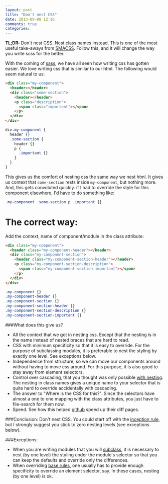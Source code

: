 ```yaml
---
layout: post
title: "Don't nest CSS"
date: 2013-09-08 12:16
comments: true
categories: 
---
```


**TL;DR:**  Don't nest CSS. Nest class names instead. This is one of the most useful take-aways from [SMACSS](http://smacss.com).
Follow this, and it will change the way you write scss for the better.


With the coming of [sass](http://sass-lang.com/),  we have all seen how writing css has gotten easier.
We love writing css that is similar to our html. The following would seem natural to us:

```html HTML for a component
<div class="my-component">
  <header></header>
  <div class="some-section">
    <header></header>
    <p class="description">
      <span class="important"></span>
    </p>
  </div>
</div>
```

```sass Styling the component (the wrong way)
div.my-component {
  header {}
  .some-section {
    header {}
    p {
      .important {}
    }
  }
}
```
This gives us the comfort of nesting css the same way we nest html. It gives us context that
`some-section` rests inside `my-component`, but nothing more. And, this gets convoluted quickly. if I had to override the style for this component elsewhere, I'd have to do something like:
```sass Overriding the style for .important
.my-component .some-section p .important {}
```

# The correct way:
Add the context, name of component/module in the class attribute:
```html HTML for a component
<div class="my-component">
  <header class="my-component-header"></header>
  <div class="my-component-section">
    <header class="my-component-section-header"></header>
    <p class="my-component-section-description">
      <span class="my-component-section-important"></span>
    </p>
  </div>
</div>
```

```sass Styling the component (the correct way)
.my-component {}
.my-component-header {}
.my-component-section {}
.my-component-section-header {}
.my-component-section-description {}
.my-component-section-important {}
```

###What does this give us?
  - All the context that we got in nesting css. Except that the nesting is in the name instead of nested braces that are hard to read.
  - CSS with minimum specificity so that it is easy to override. For the purpose of subclassing modules, it is preferable to nest the styling by exactly one level. See exceptions below.
  - Independence from structure, so we can move our components around without having to move css around. For this purpose, it is also good to stay away from element selectors.
  - Control over cascading, that you thought was only possible [with nesting](http://37signals.com/svn/posts/3003-css-taking-control-of-the-cascade). The nesting in class names gives a unique name to your selector that is quite hard to override accidentally with cascading.
  - The answer to "Where is the CSS for this?". Since the selectors have almost a one to one mapping with the class attributes, you just have to file-search for them now.
  - Speed. See how this helped [github](https://speakerdeck.com/jonrohan/githubs-css-performance?slide=11) speed up their diff pages.

###Conclusion:
Don't nest CSS. You could start off with the [inception rule](http://thesassway.com/beginner/the-inception-rule), but I strongly suggest you stick to zero nesting levels (see exceptions below).

###Exceptions:
 - When you are writing modules that you will [subclass](http://smacss.com/book/type-module#subclassing), it is necessary to nest (by one level) the styling under the module's selector so that you can keep the defaults and override only the differences.
 - When overriding [base rules](http://smacss.com/book/type-base), one usually has to provide enough specificity to override an element selector, say. In these cases, nesting (by one level) is ok.
